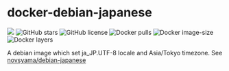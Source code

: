 # docker-debian-japanese
![](https://img.shields.io/travis/frost-tb-voo/docker-debian-japanese/stretch.svg?style=flat-square)
![GitHub stars](https://img.shields.io/github/stars/frost-tb-voo/docker-debian-japanese.svg?style=flat-square)
![GitHub license](https://img.shields.io/github/license/frost-tb-voo/docker-debian-japanese.svg?style=flat-square)
![Docker pulls](https://img.shields.io/docker/pulls/novsyama/debian-japanese.svg?style=flat-square)
![Docker image-size](https://img.shields.io/microbadger/image-size/novsyama/debian-japanese/stretch.svg?style=flat-square)
![Docker layers](https://img.shields.io/microbadger/layers/novsyama/debian-japanese/stretch.svg?style=flat-square)

A debian image which set ja_JP.UTF-8 locale and Asia/Tokyo timezone.
See [novsyama/debian-japanese](https://hub.docker.com/r/novsyama/debian-japanese/)

